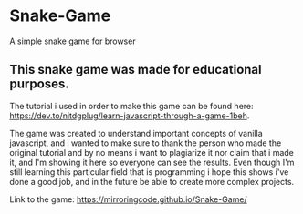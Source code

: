 # Snake-Game
A simple snake game for browser

## This snake game was made for educational purposes.

The tutorial i used in order to make this game can be found here: https://dev.to/nitdgplug/learn-javascript-through-a-game-1beh.

The game was created to understand important concepts of vanilla javascript, and i wanted to make sure to thank the person who made the original tutorial
and by no means i want to plagiarize it nor claim that i made it, and I'm showing it here so everyone can see the results. Even though I'm still learning this particular field that is programming
i hope this shows i've done a good job, and in the future be able to create more complex projects.

Link to the game: https://mirroringcode.github.io/Snake-Game/
